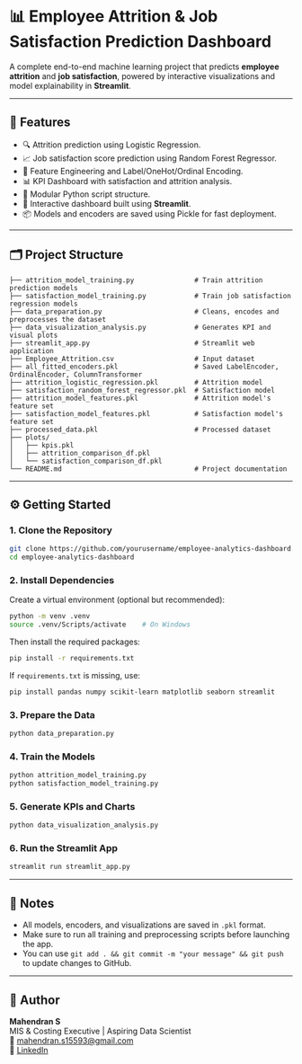 
# 📊 Employee Attrition & Job Satisfaction Prediction Dashboard

A complete end-to-end machine learning project that predicts **employee attrition** and **job satisfaction**, powered by interactive visualizations and model explainability in **Streamlit**.

---

## 🚀 Features

- 🔍 Attrition prediction using Logistic Regression.
- 📈 Job satisfaction score prediction using Random Forest Regressor.
- 🧠 Feature Engineering and Label/OneHot/Ordinal Encoding.
- 📊 KPI Dashboard with satisfaction and attrition analysis.
- 📁 Modular Python script structure.
- 🎨 Interactive dashboard built using **Streamlit**.
- 📦 Models and encoders are saved using Pickle for fast deployment.

---

## 🗂️ Project Structure

```
├── attrition_model_training.py               # Train attrition prediction models
├── satisfaction_model_training.py            # Train job satisfaction regression models
├── data_preparation.py                       # Cleans, encodes and preprocesses the dataset
├── data_visualization_analysis.py            # Generates KPI and visual plots
├── streamlit_app.py                          # Streamlit web application
├── Employee_Attrition.csv                    # Input dataset
├── all_fitted_encoders.pkl                   # Saved LabelEncoder, OrdinalEncoder, ColumnTransformer
├── attrition_logistic_regression.pkl         # Attrition model
├── satisfaction_random_forest_regressor.pkl  # Satisfaction model
├── attrition_model_features.pkl              # Attrition model's feature set
├── satisfaction_model_features.pkl           # Satisfaction model's feature set
├── processed_data.pkl                        # Processed dataset
├── plots/
│   ├── kpis.pkl
│   ├── attrition_comparison_df.pkl
│   └── satisfaction_comparison_df.pkl
└── README.md                                 # Project documentation
```

---

## ⚙️ Getting Started

### 1. Clone the Repository

```bash
git clone https://github.com/yourusername/employee-analytics-dashboard.git
cd employee-analytics-dashboard
```

### 2. Install Dependencies

Create a virtual environment (optional but recommended):

```bash
python -m venv .venv
source .venv/Scripts/activate    # On Windows
```

Then install the required packages:

```bash
pip install -r requirements.txt
```

If `requirements.txt` is missing, use:

```bash
pip install pandas numpy scikit-learn matplotlib seaborn streamlit
```

### 3. Prepare the Data

```bash
python data_preparation.py
```

### 4. Train the Models

```bash
python attrition_model_training.py
python satisfaction_model_training.py
```

### 5. Generate KPIs and Charts

```bash
python data_visualization_analysis.py
```

### 6. Run the Streamlit App

```bash
streamlit run streamlit_app.py
```

---

## 📌 Notes

- All models, encoders, and visualizations are saved in `.pkl` format.
- Make sure to run all training and preprocessing scripts before launching the app.
- You can use `git add . && git commit -m "your message" && git push` to update changes to GitHub.

---

## 👤 Author

**Mahendran S**  
MIS & Costing Executive | Aspiring Data Scientist  
📧 mahendran.s15593@gmail.com  
🔗 [LinkedIn](https://www.linkedin.com/in/mahendran-sudalai-00182b294)
